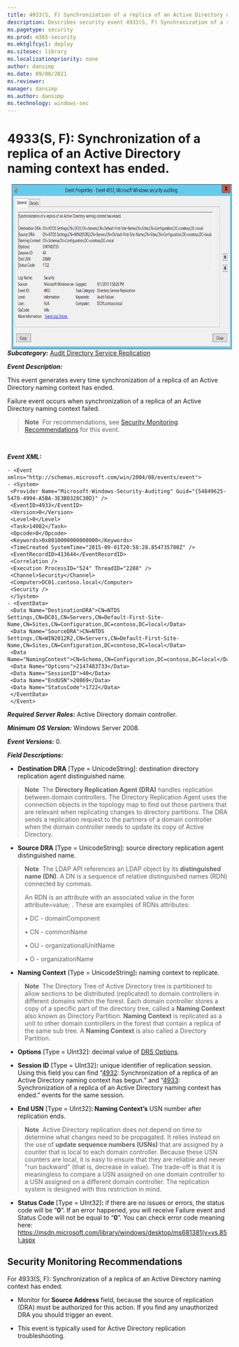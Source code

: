 ```yaml
---
title: 4933(S, F) Synchronization of a replica of an Active Directory naming context has ended. (Windows 10)
description: Describes security event 4933(S, F) Synchronization of a replica of an Active Directory naming context has ended.
ms.pagetype: security
ms.prod: m365-security
ms.mktglfcycl: deploy
ms.sitesec: library
ms.localizationpriority: none
author: dansimp
ms.date: 09/08/2021
ms.reviewer: 
manager: dansimp
ms.author: dansimp
ms.technology: windows-sec
---
```


# 4933(S, F): Synchronization of a replica of an Active Directory naming context has ended.


<img src="images/event-4933.png" alt="Event 4933 illustration" width="773" height="377" hspace="10" align="left" />

***Subcategory:***&nbsp;[Audit Directory Service Replication](audit-directory-service-replication.md)

***Event Description:***

This event generates every time synchronization of a replica of an Active Directory naming context has ended.

Failure event occurs when synchronization of a replica of an Active Directory naming context failed.

> **Note**&nbsp;&nbsp;For recommendations, see [Security Monitoring Recommendations](#security-monitoring-recommendations) for this event.

<br clear="all">

***Event XML:***
```
- <Event xmlns="http://schemas.microsoft.com/win/2004/08/events/event">
- <System>
 <Provider Name="Microsoft-Windows-Security-Auditing" Guid="{54849625-5478-4994-A5BA-3E3B0328C30D}" /> 
 <EventID>4933</EventID> 
 <Version>0</Version> 
 <Level>0</Level> 
 <Task>14082</Task> 
 <Opcode>0</Opcode> 
 <Keywords>0x8010000000000000</Keywords> 
 <TimeCreated SystemTime="2015-09-01T20:58:28.854735700Z" /> 
 <EventRecordID>413644</EventRecordID> 
 <Correlation /> 
 <Execution ProcessID="524" ThreadID="2288" /> 
 <Channel>Security</Channel> 
 <Computer>DC01.contoso.local</Computer> 
 <Security /> 
 </System>
- <EventData>
 <Data Name="DestinationDRA">CN=NTDS Settings,CN=DC01,CN=Servers,CN=Default-First-Site-Name,CN=Sites,CN=Configuration,DC=contoso,DC=local</Data> 
 <Data Name="SourceDRA">CN=NTDS Settings,CN=WIN2012R2,CN=Servers,CN=Default-First-Site-Name,CN=Sites,CN=Configuration,DC=contoso,DC=local</Data> 
 <Data Name="NamingContext">CN=Schema,CN=Configuration,DC=contoso,DC=local</Data> 
 <Data Name="Options">2147483733</Data> 
 <Data Name="SessionID">40</Data> 
 <Data Name="EndUSN">20869</Data> 
 <Data Name="StatusCode">1722</Data> 
 </EventData>
 </Event>
```

***Required Server Roles:*** Active Directory domain controller.

***Minimum OS Version:*** Windows Server 2008.

***Event Versions:*** 0.

***Field Descriptions:***

-   **Destination DRA** \[Type = UnicodeString\]: destination directory replication agent distinguished name.

> **Note**&nbsp;&nbsp;The **Directory Replication Agent (DRA)** handles replication between domain controllers. The Directory Replication Agent uses the connection objects in the topology map to find out those partners that are relevant when replicating changes to directory partitions. The DRA sends a replication request to the partners of a domain controller when the domain controller needs to update its copy of Active Directory.

-   **Source DRA** \[Type = UnicodeString\]: source directory replication agent distinguished name.

> **Note**&nbsp;&nbsp;The LDAP API references an LDAP object by its **distinguished name (DN)**. A DN is a sequence of relative distinguished names (RDN) connected by commas.
> 
> An RDN is an attribute with an associated value in the form attribute=value; . These are examples of RDNs attributes:
> 
> • DC - domainComponent
> 
> • CN - commonName
> 
> • OU - organizationalUnitName
> 
> • O - organizationName

-   **Naming Context** \[Type = UnicodeString\]**:** naming context to replicate.

> **Note**&nbsp;&nbsp;The Directory Tree of Active Directory tree is partitioned to allow sections to be distributed (replicated) to domain controllers in different domains within the forest. Each domain controller stores a copy of a specific part of the directory tree, called a **Naming Context** also known as Directory Partition. **Naming Context** is replicated as a unit to other domain controllers in the forest that contain a replica of the same sub tree. A **Naming Context** is also called a Directory Partition.

-   **Options** \[Type = UInt32\]: decimal value of [DRS Options](/openspecs/windows_protocols/ms-drsr/ac9c8a11-cd46-4080-acbf-9faa86344030).

-   **Session ID** \[Type = UInt32\]**:** unique identifier of replication session. Using this field you can find “[4932](event-4932.md): Synchronization of a replica of an Active Directory naming context has begun.” and “[4933](event-4933.md): Synchronization of a replica of an Active Directory naming context has ended.” events for the same session.

-   **End USN** \[Type = UInt32\]**: Naming Context’s** USN number after replication ends.

> **Note**&nbsp;&nbsp;Active Directory replication does not depend on time to determine what changes need to be propagated. It relies instead on the use of **update sequence numbers (USNs)** that are assigned by a counter that is local to each domain controller. Because these USN counters are local, it is easy to ensure that they are reliable and never "run backward" (that is, decrease in value). The trade-off is that it is meaningless to compare a USN assigned on one domain controller to a USN assigned on a different domain controller. The replication system is designed with this restriction in mind.

-   **Status Code** \[Type = UInt32\]**:** if there are no issues or errors, the status code will be “**0**”. If an error happened, you will receive Failure event and Status Code will not be equal to “**0**”. You can check error code meaning here: <https://msdn.microsoft.com/library/windows/desktop/ms681381(v=vs.85).aspx>

## Security Monitoring Recommendations

For 4933(S, F): Synchronization of a replica of an Active Directory naming context has ended.

-   Monitor for **Source Address** field, because the source of replication (DRA) must be authorized for this action. If you find any unauthorized DRA you should trigger an event.

-   This event is typically used for Active Directory replication troubleshooting.